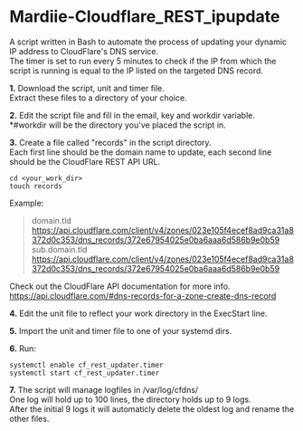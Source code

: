 # Mardiie-Cloudflare_REST_ipupdate
A script written in Bash to automate the process of updating your dynamic IP address to CloudFlare's DNS service. \
The timer is set to run every 5 minutes to check if the IP from which the script is running is equal to the IP listed on the targeted DNS record.

**1.**
Download the script, unit and timer file.\
Extract these files to a directory of your choice.

**2.**
Edit the script file and fill in the email, key and workdir variable.\
*#workdir will be the directory you've placed the script in.

**3.**
Create a file called "records" in the script directory. \
Each first line should be the domain name to update, each second line should be the CloudFlare REST API URL.

```
cd <your_work_dir>
touch records
```

Example:
> domain.tld \
> https://api.cloudflare.com/client/v4/zones/023e105f4ecef8ad9ca31a8372d0c353/dns_records/372e67954025e0ba6aaa6d586b9e0b59 \
> sub.domain.tld \
> https://api.cloudflare.com/client/v4/zones/023e105f4ecef8ad9ca31a8372d0c353/dns_records/372e67954025e0ba6aaa6d586b9e0b59

Check out the CloudFlare API documentation for more info.\
https://api.cloudflare.com/#dns-records-for-a-zone-create-dns-record

**4.**
Edit the unit file to reflect your work directory in the ExecStart line.

**5.**
Import the unit and timer file to one of your systemd dirs.

**6.**
Run:
```
systemctl enable cf_rest_updater.timer
systemctl start cf_rest_updater.timer
```

**7.**
The script will manage logfiles in /var/log/cfdns/ \
One log will hold up to 100 lines, the directory holds up to 9 logs. \
After the initial 9 logs it will automaticly delete the oldest log and rename the other files.
